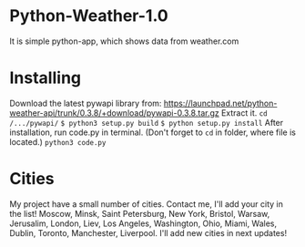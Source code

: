 # Python-Weather-1.0
It is simple python-app, which shows data from weather.com
# Installing
Download the latest pywapi library from: https://launchpad.net/python-weather-api/trunk/0.3.8/+download/pywapi-0.3.8.tar.gz
Extract it. 
`cd /.../pywapi/`
`$ python3 setup.py build` 
`$ python setup.py install`
After installation, run code.py in terminal. (Don't forget to `cd` in folder, where file is located.)
`python3 code.py`
# Cities
My project have a small number of cities. Contact me, I'll add your city in the list!
Moscow, Minsk, Saint Petersburg, New York, Bristol, Warsaw, Jerusalim, London, Liev, Los Angeles, Washington, Ohio, Miami, Wales, Dublin, Toronto, Manchester, Liverpool. I'll add new cities in next updates!
